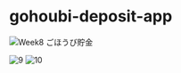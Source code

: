 # gohoubi-deposit-app

![Week8 ごほうび貯金](https://user-images.githubusercontent.com/107560126/219259459-73dc515c-712f-4837-9eac-b8ceab23110a.png)


![9](https://user-images.githubusercontent.com/107560126/219259799-600edf93-7653-4802-86f2-013d149b852c.png)
![10](https://user-images.githubusercontent.com/107560126/219259805-f089252a-d8c0-4e49-9ac9-47ae2d55dd05.png)
